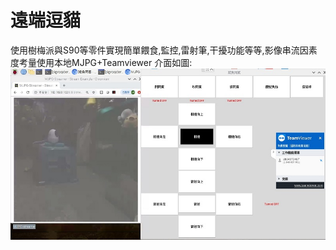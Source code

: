 # 遠端逗貓
使用樹梅派與S90等零件實現簡單餵食,監控,雷射筆,干擾功能等等,影像串流因素度考量使用本地MJPG+Teamviewer
介面如圖:
![image](https://github.com/Hung-Ching-Lee/Portfolio/blob/master/IOT/%E9%81%A0%E7%AB%AF%E9%81%99%E6%8E%A7%E9%80%97%E8%B2%93/%E9%81%A0%E7%AB%AF%E9%80%97%E8%B2%93.jpg)

